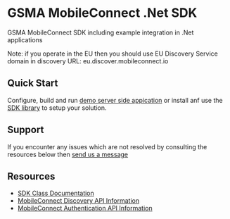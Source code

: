 # GSMA MobileConnect .Net SDK

GSMA MobileConnect SDK including example integration in .Net applications

Note: if you operate in the EU then you should use EU Discovery Service domain in discovery URL: eu.discover.mobileconnect.io

## Quick Start

Configure, build and run [demo server side appication](mobile-connect-demos/) or install anf use the [SDK library](mobile-connect-sdk/) to setup your solution.

## Support

If you encounter any issues which are not resolved by consulting the resources below then [send us a message](https://developer.mobileconnect.io/content/contact-us)

## Resources

- [SDK Class Documentation](docs/README.md)
- [MobileConnect Discovery API Information](https://developer.mobileconnect.io/content/discovery-api-0)
- [MobileConnect Authentication API Information](https://developer.mobileconnect.io/content/mobile-connect-api)
